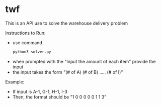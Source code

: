 # twf

This is an API use to solve the warehouse delivery problem

Instructions to Run:
- use command 
  ```bash
  python3 solver.py
  ```
- when prompted with the "Input the amount of each item" provide the input
- the input takes the form "(# of A) (# of B) ..... (# of I)"

Example:
- If input is A-1, G-1, H-1, I-3
- Then, the format should be "1 0 0 0 0 0 1 1 3"
